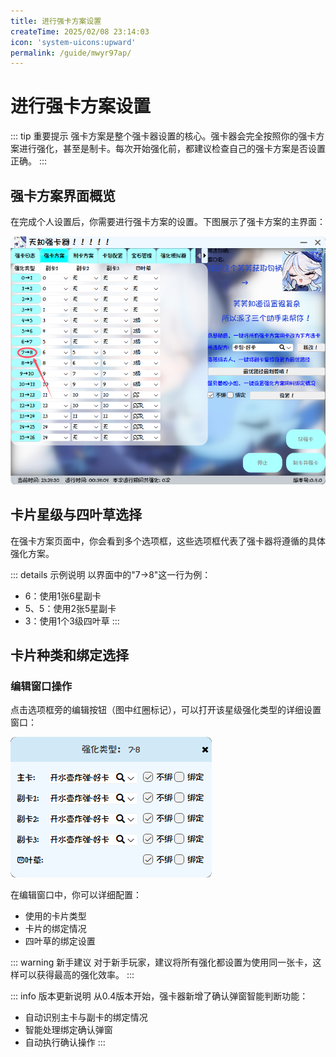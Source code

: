 ```yaml
---
title: 进行强卡方案设置
createTime: 2025/02/08 23:14:03
icon: 'system-uicons:upward'
permalink: /guide/mwyr97ap/
---
```


# 进行强卡方案设置

::: tip 重要提示
强卡方案是整个强卡器设置的核心。强卡器会完全按照你的强卡方案进行强化，甚至是制卡。每次开始强化前，都建议检查自己的强卡方案是否设置正确。
:::

## 强卡方案界面概览

在完成个人设置后，你需要进行强卡方案的设置。下图展示了强卡方案的主界面：

![强卡方案](/image/强卡方案.png)

## 卡片星级与四叶草选择

在强卡方案页面中，你会看到多个选项框，这些选项框代表了强卡器将遵循的具体强化方案。

::: details 示例说明
以界面中的"7→8"这一行为例：
- 6：使用1张6星副卡
- 5、5：使用2张5星副卡
- 3：使用1个3级四叶草
:::

## 卡片种类和绑定选择

### 编辑窗口操作

点击选项框旁的编辑按钮（图中红圈标记），可以打开该星级强化类型的详细设置窗口：

![编辑窗口](/image/编辑窗口.png) 

在编辑窗口中，你可以详细配置：
- 使用的卡片类型
- 卡片的绑定情况
- 四叶草的绑定设置

::: warning 新手建议
对于新手玩家，建议将所有强化都设置为使用同一张卡，这样可以获得最高的强化效率。
:::

::: info 版本更新说明
从0.4版本开始，强卡器新增了确认弹窗智能判断功能：
- 自动识别主卡与副卡的绑定情况
- 智能处理绑定确认弹窗
- 自动执行确认操作
:::